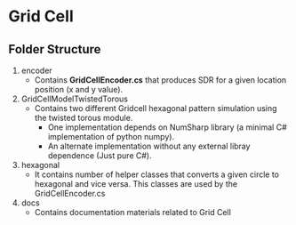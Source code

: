 # Grid Cell

## Folder Structure
1. encoder
    - Contains **GridCellEncoder.cs** that produces SDR for a given location position (x and y value).
2. GridCellModelTwistedTorous
   - Contains two different Gridcell hexagonal pattern simulation using the twisted torous module. 
     - One implementation depends on NumSharp library (a minimal C# implementation of python numpy).
     - An alternate implementation without any external libray dependence (Just pure C#).
3. hexagonal
   - It contains number of helper classes that converts a given circle to hexagonal and vice versa. This classes are used by the GridCellEncoder.cs
5. docs
   - Contains documentation materials related to Grid Cell
